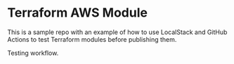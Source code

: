# Terraform AWS Module

This is a sample repo with an example of how to use LocalStack and GitHub Actions to test Terraform modules before publishing them.

Testing workflow.